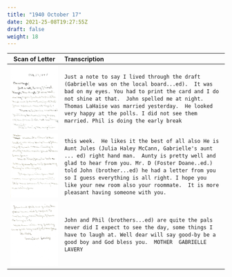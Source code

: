 ```yaml
---
title: "1940 October 17"
date: 2021-25-08T19:27:55Z
draft: false
weight: 18
---
```

| Scan of Letter | Transcription |
| :---: | :--- |
| ![](img206.jpg?height=900px) | ```Just a note to say I lived through the draft (Gabrielle was on the local board...ed).  It was bad on my eyes. You had to print the card and I do not shine at that.  John spelled me at night. Thomas LaHaise was married yesterday.  He looked very happy at the polls. I did not see them married. Phil is doing the early break``` |
| ![](img207.jpg?height=900px) | ```this week.  He likes it the best of all also He is Aunt Jules (Julia Haley McCann, Gabrielle's aunt ... ed) right hand man.  Aunty is pretty well and glad to hear from you. Mr. D (Foster Doane..ed.) told John (brother...ed) he had a letter from you so I guess everything is all right. I hope you like your new room also your roommate.  It is more pleasant having someone with you.``` |
| ![](img208.jpg?height=900px) | ```John and Phil (brothers...ed) are quite the pals never did I expect to see the day, some things I have to laugh at. Well dear will say good-by be a good boy and God bless you.  MOTHER  GABRIELLE LAVERY ```

